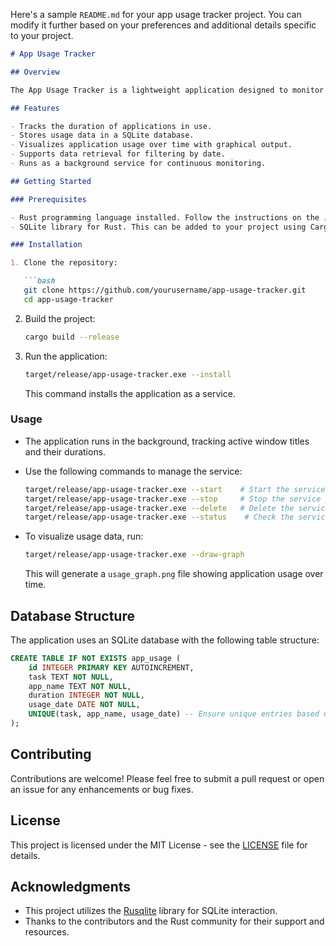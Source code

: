 Here's a sample `README.md` for your app usage tracker project. You can modify it further based on your preferences and additional details specific to your project.

```markdown
# App Usage Tracker

## Overview

The App Usage Tracker is a lightweight application designed to monitor and record the duration of application usage on Windows. It captures the active window titles and their respective usage times, storing this data in a SQLite database. The application also provides visualizations of usage statistics through bar graphs.

## Features

- Tracks the duration of applications in use.
- Stores usage data in a SQLite database.
- Visualizes application usage over time with graphical output.
- Supports data retrieval for filtering by date.
- Runs as a background service for continuous monitoring.

## Getting Started

### Prerequisites

- Rust programming language installed. Follow the instructions on the [Rust website](https://www.rust-lang.org/tools/install).
- SQLite library for Rust. This can be added to your project using Cargo.

### Installation

1. Clone the repository:

   ```bash
   git clone https://github.com/yourusername/app-usage-tracker.git
   cd app-usage-tracker
   ```

2. Build the project:

   ```bash
   cargo build --release
   ```

3. Run the application:

   ```bash
   target/release/app-usage-tracker.exe --install
   ```

   This command installs the application as a service.

### Usage

- The application runs in the background, tracking active window titles and their durations.
- Use the following commands to manage the service:

  ```bash
  target/release/app-usage-tracker.exe --start    # Start the service
  target/release/app-usage-tracker.exe --stop     # Stop the service
  target/release/app-usage-tracker.exe --delete   # Delete the service
  target/release/app-usage-tracker.exe --status    # Check the service status
  ```

- To visualize usage data, run:

  ```bash
  target/release/app-usage-tracker.exe --draw-graph
  ```

  This will generate a `usage_graph.png` file showing application usage over time.

## Database Structure

The application uses an SQLite database with the following table structure:

```sql
CREATE TABLE IF NOT EXISTS app_usage (
    id INTEGER PRIMARY KEY AUTOINCREMENT,
    task TEXT NOT NULL,
    app_name TEXT NOT NULL,
    duration INTEGER NOT NULL,
    usage_date DATE NOT NULL,
    UNIQUE(task, app_name, usage_date) -- Ensure unique entries based on task, app_name, and date
);
```

## Contributing

Contributions are welcome! Please feel free to submit a pull request or open an issue for any enhancements or bug fixes.

## License

This project is licensed under the MIT License - see the [LICENSE](LICENSE) file for details.

## Acknowledgments

- This project utilizes the [Rusqlite](https://github.com/rusqlite/rusqlite) library for SQLite interaction.
- Thanks to the contributors and the Rust community for their support and resources.
```
